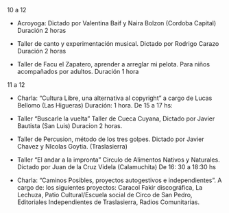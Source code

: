 10 a 12
- Acroyoga: Dictado por Valentina Baif y Naira Bolzon (Cordoba Capital)
Duración 2 horas

- Taller de canto y experimentación musical. Dictado por Rodrigo Carazo
Duración 2 horas

- Taller de Facu el Zapatero, aprender a arreglar mi pelota. Para niños acompañados por adultos.
Duración 1 hora 

11 a 12
- Charla: “Cultura Libre, una alternativa al copyright” a cargo de Lucas Bellomo (Las Higueras)
Duración: 1 hora.
De 15 a 17 hs:

- Taller “Buscarle la vuelta” Taller de Cueca Cuyana,  Dictado por Javier Bautista (San Luis)
Duracion 2 horas.

- Taller de Percusion, método de los tres golpes. Dictado por Javier Chavez y NIcolas Goytia. (Traslasierra)

- Taller  “El andar a la impronta” Circulo de Alimentos Nativos y Naturales. Dictado por Juan de la Cruz Videla (Calamuchita)
De 16: 30 a 18:30 hs

- Charla: “Caminos Posibles, proyectos autogestivos e independientes”. A cargo de: los siguientes proyectos: Caracol Fakir discográfica,  La Lechuza, Patio Cultural/Escuela social de Circo de San Pedro, Editoriales Independientes de Traslasierra, Radios Comunitarias. 
